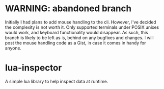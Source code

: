 # WARNING: abandoned branch

Initially I had plans to add mouse handling to the cli. However, I've decided the complexity is not worth it. Only supported terminals under POSIX unixes would work, and keyboard functionality would disappear. As such, this branch is likely to be left as is, behind on any bugfixes and changes. I will post the mouse handling code as a Gist, in case it comes in handy for anyone.

# lua-inspector

A simple lua library to help inspect data at runtime.
